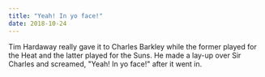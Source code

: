 ```yaml
---
title: "Yeah! In yo face!"
date: 2018-10-24
---
```

Tim Hardaway really gave it to Charles Barkley while the former played for the Heat and the latter played for the Suns. He made a lay-up over Sir Charles and screamed, "Yeah! In yo face!" after it went in.
